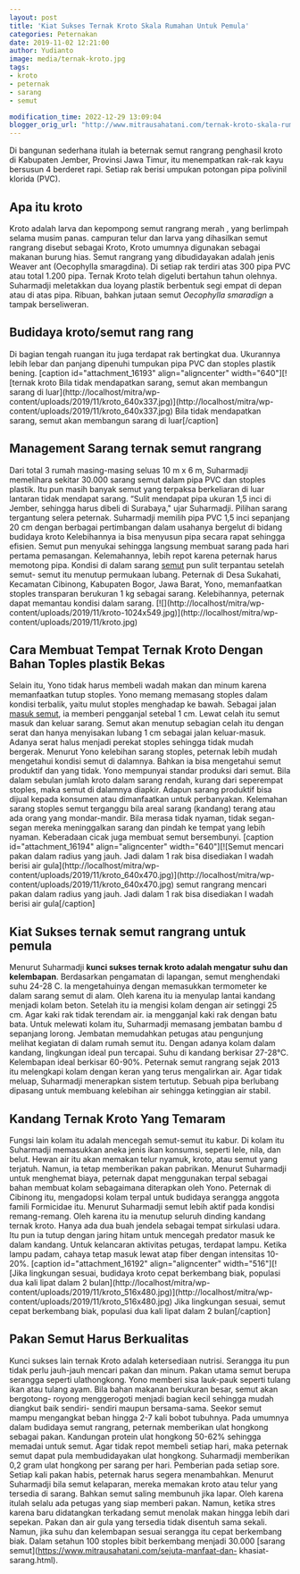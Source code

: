 ```yaml
---
layout: post
title: 'Kiat Sukses Ternak Kroto Skala Rumahan Untuk Pemula'
categories: Peternakan
date: 2019-11-02 12:21:00
author: Yudianto
image: media/ternak-kroto.jpg
tags:
- kroto
- peternak
- sarang
- semut

modification_time: 2022-12-29 13:09:04
blogger_orig_url: "http://www.mitrausahatani.com/ternak-kroto-skala-rumahan-untuk-pemula.html"
---
```


Di bangunan sederhana itulah ia beternak semut rangrang penghasil kroto di
Kabupaten Jember, Provinsi Jawa Timur, itu menempatkan rak-rak kayu bersusun 4
berderet rapi. Setiap rak berisi umpukan potongan pipa polivinil klorida
(PVC).

## Apa itu kroto

Kroto adalah larva dan kepompong semut rangrang merah , yang berlimpah selama
musim panas. campuran telur dan larva yang dihasilkan semut rangrang disebut
sebagai Kroto, Kroto umumnya digunakan sebagai makanan burung hias. Semut
rangrang yang dibudidayakan adalah jenis Weaver ant (Oecophylla smaragdina).
Di setiap rak terdiri atas 300 pipa PVC atau total 1.200 pipa. Ternak Kroto
telah digeluti bertahun tahun olehnya. Suharmadji meletakkan dua loyang
plastik berbentuk segi empat di depan atau di atas pipa. Ribuan, bahkan jutaan
semut _Oecophylla smaradign_ a tampak berseliweran.

## Budidaya kroto/semut rang rang

Di bagian tengah ruangan itu juga terdapat rak bertingkat dua. Ukurannya lebih
lebar dan panjang dipenuhi tumpukan pipa PVC dan stoples plastik bening.
[caption id="attachment_16193" align="aligncenter" width="640"][![ternak kroto
Bila tidak mendapatkan sarang, semut akan membangun sarang di
luar](http://localhost/mitra/wp-
content/uploads/2019/11/kroto_640x337.jpg)](http://localhost/mitra/wp-
content/uploads/2019/11/kroto_640x337.jpg) Bila tidak mendapatkan sarang,
semut akan membangun sarang di luar[/caption]

## Management Sarang ternak semut rangrang

Dari total 3 rumah masing-masing seluas 10 m x 6 m, Suharmadji memelihara
sekitar 30.000 sarang semut dalam pipa PVC dan stoples plastik. Itu pun masih
banyak semut yang terpaksa berkeliaran di luar lantaran tidak mendapat sarang.
“Sulit mendapat pipa ukuran 1,5 inci di Jember, sehingga harus dibeli di
Surabaya," ujar Suharmadji. Pilihan sarang tergantung selera peternak.
Suharmadji memilih pipa PVC 1,5 inci sepanjang 20 cm dengan berbagai
pertimbangan dalam usahanya bergelut di bidang budidaya kroto Kelebihannya ia
bisa menyusun pipa secara rapat sehingga efisien. Semut pun menyukai sehingga
langsung membuat sarang pada hari pertama pemasangan. Kelemahannya, lebih
repot karena peternak harus memotong pipa. Kondisi di dalam sarang
[semut](https://www.mitrausahatani.com/topik/semut) pun sulit terpantau setelah semut-
semut itu menutup permukaan lubang. Peternak di Desa Sukahati, Kecamatan
Cibinong, Kabupaten Bogor, Jawa Barat, Yono, memanfaatkan stoples transparan
berukuran 1 kg sebagai sarang. Kelebihannya, peternak dapat memantau kondisi
dalam sarang. [![](http://localhost/mitra/wp-
content/uploads/2019/11/kroto-1024x549.jpg)](http://localhost/mitra/wp-
content/uploads/2019/11/kroto.jpg)

## Cara Membuat Tempat Ternak Kroto Dengan Bahan Toples plastik Bekas

Selain itu, Yono tidak harus membeli wadah makan dan minum karena memanfaatkan
tutup stoples. Yono memang memasang stoples dalam kondisi terbalik, yaitu
mulut stoples menghadap ke bawah. Sebagai jalan [masuk
semut](https://www.mitrausahatani.com/sarang-semut-penangkal-kanker-payudara.html), ia
memberi pengganjal setebal 1 cm. Lewat celah itu semut masuk dan keluar
sarang. Semut akan menutup sebagian celah itu dengan serat dan hanya
menyisakan lubang 1 cm sebagai jalan keluar-masuk. Adanya serat halus menjadi
perekat stoples sehingga tidak mudah bergerak. Menurut Yono kelebihan sarang
stoples, peternak lebih mudah mengetahui kondisi semut di dalamnya. Bahkan ia
bisa mengetahui semut produktif dan yang tidak. Yono mempunyai standar
produksi dari semut. Bila dalam sebulan jumlah kroto dalam sarang rendah,
kurang dari seperempat stoples, maka semut di dalamnya diapkir. Adapun sarang
produktif bisa dijual kepada konsumen atau dimanfaatkan untuk perbanyakan.
Kelemahan sarang stoples semut terganggu bila areal sarang (kandang) terang
atau ada orang yang mondar-mandir. Bila merasa tidak nyaman, tidak segan-segan
mereka meninggalkan sarang dan pindah ke tempat yang lebih nyaman. Keberadaan
cicak juga membuat semut bersembunyi. [caption id="attachment_16194"
align="aligncenter" width="640"][![Semut mencari pakan dalam radius yang jauh.
Jadi dalam 1 rak bisa disediakan I wadah berisi air
gula](http://localhost/mitra/wp-
content/uploads/2019/11/kroto_640x470.jpg)](http://localhost/mitra/wp-
content/uploads/2019/11/kroto_640x470.jpg) semut rangrang mencari pakan dalam
radius yang jauh. Jadi dalam 1 rak bisa disediakan I wadah berisi air
gula[/caption]

## Kiat Sukses ternak semut rangrang untuk pemula

Menurut Suharmadji **kunci sukses ternak kroto adalah mengatur suhu dan
kelembapan**. Berdasarkan pengamatan di lapangan, semut menghendaki suhu 24-28
C. la mengetahuinya dengan memasukkan termometer ke dalam sarang semut di
alam. Oleh karena itu ia menyulap lantai kandang menjadi kolam beton. Setelah
itu ia mengisi kolam dengan air setinggi 25 cm. Agar kaki rak tidak terendam
air. ia mengganjal kaki rak dengan batu bata. Untuk melewati kolam itu,
Suharmadji memasang jembatan bambu d sepanjang lorong. Jembatan memudahkan
petugas atau pengunjung melihat kegiatan di dalam rumah semut itu. Dengan
adanya kolam dalam kandang, lingkungan ideal pun tercapai. Suhu di kandang
berkisar 27-28°C. Kelembapan ideal berkisar 60-90%. Peternak semut rangrang
sejak 2013 itu melengkapi kolam dengan keran yang terus mengalirkan air. Agar
tidak meluap, Suharmadji menerapkan sistem tertutup. Sebuah pipa berlubang
dipasang untuk membuang kelebihan air sehingga ketinggian air stabil.

## Kandang Ternak Kroto Yang Temaram

Fungsi lain kolam itu adalah mencegah semut-semut itu kabur. Di kolam itu
Suharmadji memasukkan aneka jenis ikan konsumsi, seperti lele, nila, dan
belut. Hewan air itu akan memakan telur nyamuk, kroto, atau semut yang
terjatuh. Namun, ia tetap memberikan pakan pabrikan. Menurut Suharmadji untuk
menghemat biaya, peternak dapat menggunakan terpal sebagai bahan membuat kolam
sebagaimana diterapkan oleh Yono. Peternak di Cibinong itu, mengadopsi kolam
terpal untuk budidaya serangga anggota famili Formicidae itu. Menurut
Suharmadji semut lebih aktif pada kondisi remang-remang. Oleh karena itu ia
menutup seluruh dinding kandang ternak kroto. Hanya ada dua buah jendela
sebagai tempat sirkulasi udara. Itu pun ia tutup dengan jaring hitam untuk
mencegah predator masuk ke dalam kandang. Untuk kelancaran aktivitas petugas,
terdapat lampu. Ketika lampu padam, cahaya tetap masuk lewat atap fiber dengan
intensitas 10-20%. [caption id="attachment_16192" align="aligncenter"
width="516"][![Jika lingkungan sesuai, budidaya kroto cepat berkembang biak,
populasi dua kali lipat dalam 2 bulan](http://localhost/mitra/wp-
content/uploads/2019/11/kroto_516x480.jpg)](http://localhost/mitra/wp-
content/uploads/2019/11/kroto_516x480.jpg) Jika lingkungan sesuai, semut cepat
berkembang biak, populasi dua kali lipat dalam 2 bulan[/caption]

## Pakan Semut Harus Berkualitas

Kunci sukses lain ternak Kroto adalah ketersediaan nutrisi. Serangga itu pun
tidak perlu jauh-jauh mencari pakan dan minum. Pakan utama semut berupa
serangga seperti ulathongkong. Yono memberi sisa lauk-pauk seperti tulang ikan
atau tulang ayam. Bila bahan makanan berukuran besar, semut akan bergotong-
royong menggerogoti menjadi bagian kecil sehingga mudah diangkut baik sendiri-
sendiri maupun bersama-sama. Seekor semut mampu mengangkat beban hingga 2-7
kali bobot tubuhnya. Pada umumnya dalam budidaya semut rangrang, peternak
memberikan ulat hongkong sebagai pakan. Kandungan protein ulat hongkong 50-62%
sehingga memadai untuk semut. Agar tidak repot membeli setiap hari, maka
peternak semut dapat pula membudidayakan ulat hongkong. Suharmadji memberikan
0,2 gram ulat hongkong per sarang per hari. Pemberian pada setiap sore. Setiap
kali pakan habis, peternak harus segera menambahkan. Menurut Suharmadji bila
semut kelaparan, mereka memakan kroto atau telur yang tersedia di sarang.
Bahkan semut saling membunuh jika lapar. Oleh karena itulah selalu ada petugas
yang siap memberi pakan. Namun, ketika stres karena baru didatangkan terkadang
semut menolak makan hingga lebih dari sepekan. Pakan dan air gula yang
tersedia tidak disentuh sama sekali. Namun, jika suhu dan kelembapan sesuai
serangga itu cepat berkembang biak. Dalam setahun 100 stoples bibit berkembang
menjadi 30.000 [sarang semut](https://www.mitrausahatani.com/sejuta-manfaat-dan-
khasiat-sarang.html).


